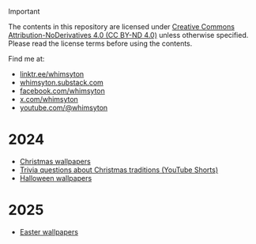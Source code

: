> [!IMPORTANT]
> The contents in this repository are licensed under
> [Creative Commons Attribution-NoDerivatives 4.0 (CC BY-ND 4.0)](https://creativecommons.org/licenses/by-nd/4.0/)
> unless otherwise specified. Please read the license terms before using the contents.

Find me at:
* [linktr.ee/whimsyton](https://linktr.ee/whimsyton)
* [whimsyton.substack.com](https://whimsyton.substack.com)
* [facebook.com/whimsyton](https://facebook.com/whimsyton)
* [x.com/whimsyton](https://x.com/whimsyton)
* [youtube.com/@whimsyton](https://youtube.com/@whimsyton)

# 2024
* [Christmas wallpapers](christmas-2024/README.md)
* [Trivia questions about Christmas traditions (YouTube Shorts)](https://youtube.com/playlist?list=PLsTYYExEV8TkO0lOtDyU5nMRb-hQHzkIq&si=XkZe_R4vzGmW1wUN)
* [Halloween wallpapers](halloween-2024/README.md)

# 2025
* [Easter wallpapers](easter-2025/README.md)
